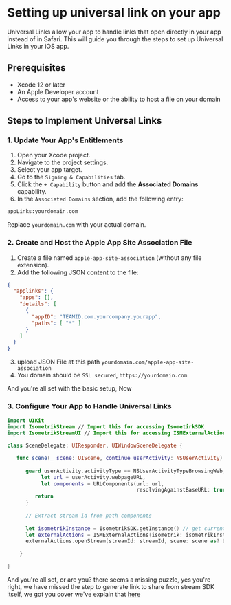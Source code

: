 # Setting up universal link on your app

Universal Links allow your app to handle links that open directly in your app instead of in Safari. This will guide you through the steps to set up Universal Links in your iOS app.

## Prerequisites

- Xcode 12 or later
- An Apple Developer account
- Access to your app's website or the ability to host a file on your domain

## Steps to Implement Universal Links

### 1. Update Your App's Entitlements

1. Open your Xcode project.
2. Navigate to the project settings.
3. Select your app target.
4. Go to the ``Signing & Capabilities`` tab.
5. Click the ``+ Capability`` button and add the **Associated Domains** capability.
6. In the ``Associated Domains`` section, add the following entry:

```bash
appLinks:yourdomain.com
```
   
Replace `yourdomain.com` with your actual domain.

### 2. Create and Host the Apple App Site Association File

1. Create a file named `apple-app-site-association` (without any file extension).
2. Add the following JSON content to the file:
```json
{
  "applinks": {
    "apps": [],
    "details": [
      {
        "appID": "TEAMID.com.yourcompany.yourapp",
        "paths": [ "*" ]
      }
    ]
  }
}
```
3. upload JSON File at this path ``yourdomain.com/apple-app-site-association``
4. You domain should be ``SSL secured``, ``https://yourdomain.com``

And you're all set with the basic setup, Now

### 3. Configure Your App to Handle Universal Links

```swift
import UIKit
import IsometrikStream // Import this for accessing IsometirkSDK
import IsometrikStreamUI // Import this for accessing ISMExternalActions

class SceneDelegate: UIResponder, UIWindowSceneDelegate {

   func scene(_ scene: UIScene, continue userActivity: NSUserActivity) {
           
      guard userActivity.activityType == NSUserActivityTypeBrowsingWeb,
           let url = userActivity.webpageURL,
           let components = URLComponents(url: url,
                                          resolvingAgainstBaseURL: true) else {
         return
      }
      
      // Extract stream id from path components
      
      let isometrikInstance = IsometrikSDK.getInstance() // get current isometrik instance
      let externalActions = ISMExternalActions(isometrik: isometrikInstance) // create object of external actions for accessing the methods
      externalActions.openStream(streamId: streamId, scene: scene as? UIWindowScene) // this method use to open the stream on SDK level it needs two parameters , 1. streamId 2. scene 
        
    }

}
```

And you're all set, or are you? there seems a missing puzzle, yes you're right, we have missed the step to generate link to share from stream SDK itself, we got you cover we've explain that [here](./README_DOC/external_delegate.md)
